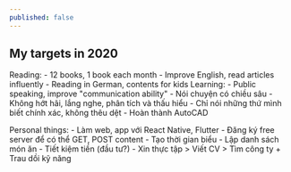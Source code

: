 ```yaml
---
published: false
---
```

## My targets in 2020
Reading:
	- 12 books, 1 book each month
    - Improve English, read articles influently
    - Reading in German, contents for kids
Learning:
	- Public speaking, improve "communication ability" 
    - Nói chuyện có chiều sâu
    - Không hớt hãi, lắng nghe, phân tích và thấu hiểu
    - Chỉ nói những thứ mình biết chính xác, không thêu dệt
    - Hoàn thành AutoCAD

Personal things:
	- Làm web, app với React Native, Flutter
    - Đăng ký free server để có thể GET, POST content
    - Tạo thời gian biểu
    - Lập danh sách món ăn
    - Tiết kiệm tiền (đầu tư?)
    - Xin thực tập > Viết CV > Tìm công ty + Trau dồi kỹ năng
